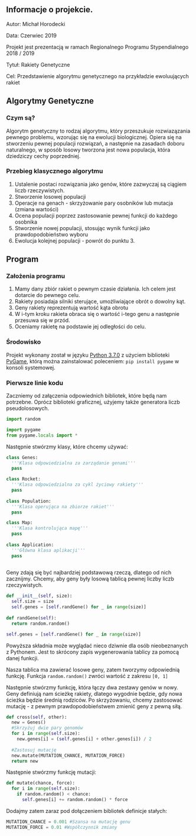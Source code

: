 ## Informacje o projekcie.

Autor: Michał Horodecki

Data: Czerwiec 2019

Projekt jest prezentacją w ramach Regionalnego Programu Stypendialnego 2018 / 2019

Tytuł: Rakiety Genetyczne

Cel: Przedstawienie algorytmu genetycznego na przykładzie ewoluujących rakiet

## Algorytmy Genetyczne

### Czym są?

Algorytm genetyczny to rodzaj algorytmu, który przeszukuje rozwiazązania pewnego problemu, wzorując się na ewolucji biologicznej.
Opiera się na stworzeniu pewnej populacji rozwiązań, a następnie na zasadach doboru naturalnego, w sposób losowy tworzona jest nowa populacja, która dziedziczy cechy poprzedniej.

### Przebieg klasycznego algorytmu

1. Ustalenie postaci rozwiązania jako genów, które zazwyczaj są ciągiem liczb rzeczywistych.
2. Stworzenie losowej populacji
3. Operacje na genach - skrzyżowanie pary osobników lub mutacja (zmiana wartości)
4. Ocena populacji poprzez zastosowanie pewnej funkcji do każdego osobnika
5. Stworzenie nowej populacji, stosując wynik funkcji jako prawdopodobieństwo wyboru
6. Ewolucja kolejnej populacji - powrót do punktu 3.




## Program

### Założenia programu

1. Mamy dany zbiór rakiet o pewnym czasie działania. Ich celem jest dotarcie do pewnego celu.
2. Rakiety posiadaja silniki sterujące, umożliwiające obrót o dowolny kąt.
3. Geny rakiety reprezentują wartość kąta obrotu
4. W i-tym kroku rakieta obraca się o wartość i-tego genu a następnie przesuwa się w przód.
5. Oceniamy rakietę na podstawie jej odległości do celu.



### Środowisko 
Projekt wykonany został w języku [Python 3.7.0](python.org) z użyciem biblioteki [PyGame](pygame.org), którą można zainstalować poleceniem: `pip install pygame` w konsoli systemowej.


### Pierwsze linie kodu

Zaczniemy od załączenia odpowiednich bibliotek, które będą nam potrzebne.
Oprócz biblioteki graficznej, użyjemy także generatora liczb pseudolosowych.

```python
import random

import pygame
from pygame.locals import *
```

Następnie stwórzmy klasy, które chcemy używać:

```python
class Genes:
  '''Klasa odpowiedzialna za zarządanie genami'''
  pass

class Rocket:
  '''Klasa odpowiedzialna za cykl życiowy rakiety'''
  pass
  
class Population:
  '''Klasa operująca na zbiorze rakiet'''
  pass

class Map:
  '''Klasa kontrolująca mapę'''
  pass
  
class Application:
  '''Główna klasa aplikacji'''
  pass
 
```

Geny zdają się być najbardziej podstawową rzeczą, dlatego od nich zacznijmy.
Chcemy, aby geny były losową tablicą pewnej liczby liczb rzeczywistych.

```python
def __init__(self, size):
  self.size = size
  self.genes = [self.randGene() for _ in range(size)]
  
def randGene(self):
  return random.random()
```

```python
self.genes = [self.randGene() for _ in range(size)]
```
Powyższa składnia może wyglądać nieco dziwnie dla osób nieobeznanych z Pythonem.
Jest to skrócony zapis wygenerowania tablicy za pomocą danej funkcji.

Nasza tablica ma zawierać losowe geny, zatem tworzymy odpowiednią funkcję.
Funkcja `random.random()` zwróci wartość z zakresu `[0, 1]`

Następnie stwórzmy funkcję, która łączy dwa zestawy genów w nowy.
Geny definiują nam ścieżkę rakiety, dlatego wygodnie będzie, gdy nowa ścieżka będzie średnią rodziców.
Po skrzyżowaniu, chcemy zastosować mutację - z pewnym prawdopodobieństwem zmienić geny z pewną siłą.

```python
def cross(self, other):
  new = Genes()
  #Skrzyżuj dwie pary genomów
  for i in range(self.size):
    new.genes[i] = (self.genes[i] + other.genes[i]) / 2
  
  #Zastosuj mutację
  new.mutate(MUTATION_CHANCE, MUTATION_FORCE)
  return new
```

Następnie stwórzmy funkcję mutacji:
```python
def mutate(chance, force):
  for i in range(self.size):
    if random.random() < chance:
      self.genes[i] += random.random() * force
```

Dodajmy zatem zaraz pod dołączeniem bibliotek definicje stałych:
```python
MUTATION_CHANCE = 0.001 #Szansa na mutację genu
MUTATION_FORCE = 0.01 #Współczynnik zmiany
```




